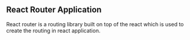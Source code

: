 ## React Router Application

React router is a routing library built on top of the react which is used to create the routing in react application.

